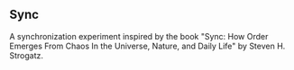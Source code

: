 ## Sync

A synchronization experiment inspired by the book "Sync: How Order Emerges
From Chaos In the Universe, Nature, and Daily Life" by Steven H. Strogatz.
